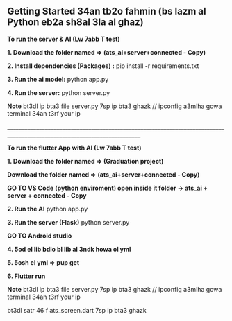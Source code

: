 ## Getting Started 34an tb2o fahmin (bs lazm al Python eb2a sh8al 3la al ghaz)

**To run the server & AI    (Lw 7abb T test)**

**1. Download the folder named => (ats_ai+server+connected - Copy)**

**2. Install dependencies (Packages) :**
   pip install -r requirements.txt
   
**3. Run the ai model:**
   python app.py

**4. Run the server:**
   python server.py

   **Note**
   bt3dl ip bta3 file server.py 7sp ip bta3 ghazk   // ipconfig a3mlha gowa terminal 34an t3rf your ip

   
**_________________________________________________________________________________________________________________________**


**To run the flutter App with AI    (Lw 7abb T test)**

**1. Download the folder named => (Graduation project)**

   **Download the folder named => (ats_ai+server+connected - Copy)**

  
  **GO TO VS Code (python enviroment) open inside it folder -> ats_ai + server + connected - Copy**
   
**2. Run the AI**
   python app.py

**3. Run the server (Flask)**
  python server.py
   

  **GO TO Android studio**

**4. 5od el lib bdlo bl lib al 3ndk howa ol yml**

**5. 5osh el yml => pup get**

**6. Flutter run**


  **Note**
   bt3dl ip bta3 file server.py     7sp ip bta3 ghazk   // ipconfig a3mlha gowa terminal 34an t3rf your ip
   
   bt3dl satr 46 f ats_screen.dart  7sp ip bta3 ghazk
   

